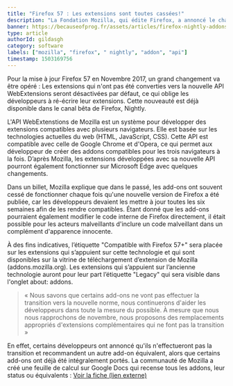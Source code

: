 ```yaml
---
title: "Firefox 57 : Les extensions sont toutes cassées!"
description: "La Fondation Mozilla, qui édite Firefox, a annoncé le changement complet du fonctionnement des addons sur la version 57 de son navigateur. Explications."
banner: https://becauseofprog.fr/assets/articles/firefox-nightly-addons-change-1.png
type: article
authorId: gildasgh
category: software
labels: ["mozilla", "firefox", " nightly", "addon", "api"]
timestamp: 1503169756
---
```


Pour la mise à jour Firefox 57 en Novembre 2017, un grand changement va être opéré : Les extensions qui n'ont pas été converties vers la nouvelle API WebExtensions seront désactivées par défaut, ce qui oblige les développeurs à ré-écrire leur extensions. Cette nouveauté est déjà disponible dans le canal bêta de Firefox, Nightly.

 L'API WebExtenstions de Mozilla est un système pour développer des extensions compatibles avec plusieurs navigateurs. Elle est basée sur les technologies actuelles du web (HTML, JavaScript, CSS). Cette API est compatible avec celle de Google Chrome et d'Opera, ce qui permet aux développeur de créer des addons compatibles pour les trois navigateurs à la fois. D’après Mozilla, les extensions développées avec sa nouvelle API pourront également fonctionner sur Microsoft Edge avec quelques changements.

 Dans un billet, Mozilla explique que dans le passé, les add-ons ont souvent cessé de fonctionner chaque fois qu'une nouvelle version de Firefox a été publiée, car les développeurs devaient les mettre à jour toutes les six semaines afin de les rendre compatibles. Étant donné que les add-ons pourraient également modifier le code interne de Firefox directement, il était possible pour les acteurs malveillants d'inclure un code malveillant dans un complément d'apparence innocente.

 À des fins indicatives, l’étiquette "Compatible with Firefox 57+" sera placée sur les extensions qui s’appuient sur cette technologie et qui sont disponibles sur la vitrine de téléchargement d’extension de Mozilla (addons.mozilla.org). Les extensions qui s’appuient sur l’ancienne technologie auront pour leur part l’étiquette "Legacy" qui sera visible dans l'onglet about: addons.

  

 
> « Nous savons que certains add-ons ne vont pas effectuer la transition vers la nouvelle norme, nous continuerons d'aider les développeurs dans toute la mesure du possible. À mesure que nous nous rapprochons de novembre, nous proposons des remplacements appropriés d'extensions complémentaires qui ne font pas la transition »  

 En effet, certains développeurs ont annoncé qu'ils n'effectueront pas la transition et recommandent un autre add-on équivalent, alors que certains add-ons ont déjà été intégralement portés. La communauté de Mozilla a créé une feuille de calcul sur Google Docs qui recense tous les addons, leur status ou équivalents : [Voir la fiche (lien externe)](https://docs.google.com/spreadsheets/d/1TFcEXMcKrwoIAECIVyBU0GPoSmRqZ7A0VBvqeKYVSww/edit#gid=0)

 